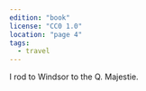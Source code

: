 ```yaml
---
edition: "book"
license: "CC0 1.0"
location: "page 4"
tags:
  - travel
---
```

I rod to Windsor to
the Q. Majestie.
